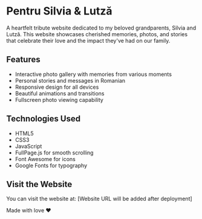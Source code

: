 # Pentru Silvia & Lutză

A heartfelt tribute website dedicated to my beloved grandparents, Silvia and Lutză. This website showcases cherished memories, photos, and stories that celebrate their love and the impact they've had on our family.

## Features
- Interactive photo gallery with memories from various moments
- Personal stories and messages in Romanian
- Responsive design for all devices
- Beautiful animations and transitions
- Fullscreen photo viewing capability

## Technologies Used
- HTML5
- CSS3
- JavaScript
- FullPage.js for smooth scrolling
- Font Awesome for icons
- Google Fonts for typography

## Visit the Website
You can visit the website at: [Website URL will be added after deployment]

Made with love ❤️ 